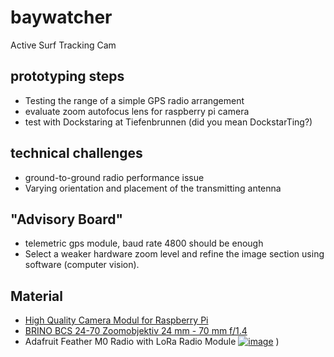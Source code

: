# baywatcher
Active Surf Tracking Cam

## prototyping steps
* Testing the range of a simple GPS radio arrangement
* evaluate zoom autofocus lens for raspberry pi camera
* test with Dockstaring at Tiefenbrunnen (did you mean DockstarTing?)

## technical challenges
* ground-to-ground radio performance issue
* Varying orientation and placement of the transmitting antenna

## "Advisory Board"
* telemetric gps module, baud rate 4800 should be enough
* Select a weaker hardware zoom level and refine the image section using software (computer vision). 

## Material
* [High Quality Camera Modul for Raspberry Pi](https://www.digitec.ch/de/s1/product/raspberry-pi-high-quality-camera-kamera-elektronikmodul-13191763?gclid=Cj0KCQjwo-aCBhC-ARIsAAkNQiujtdPbio0qud9089mpL3Ui47l5W1McYL0u9lTtFpYrHzYYL1r8IlkaApLJEALw_wcB&gclsrc=aw.ds#gallery-open)
* [BRINO BCS 24-70 Zoomobjektiv 24 mm - 70 mm f/1.4](https://www.microspot.ch/de/foto-video/objektive/objektive--c322000/brino-bcs-24-70-zoomobjektiv-24-mm-70-mm-f-1-4--p0000908053?gclid=Cj0KCQjwo-aCBhC-ARIsAAkNQiuvAM4HwBbRAE4Ajw1Sbz7mMsQlhC_nQQmqOp2kGuwVe_PXtkanH40aAoQIEALw_wcB&gclsrc=aw.ds)
* Adafruit Feather M0 Radio with LoRa Radio Module [![image](https://user-images.githubusercontent.com/16016898/112147363-e66e8200-8bdc-11eb-952c-9aca3a8e7f7b.jpeg)](https://learn.adafruit.com/adafruit-feather-m0-radio-with-lora-radio-module/overview)
)



